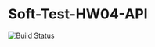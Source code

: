 # Soft-Test-HW04-API

[![Build Status](https://app.travis-ci.com/JoseDLC5/Soft-Test-HW04-API.svg?branch=main)](https://app.travis-ci.com/JoseDLC5/Soft-Test-HW04-API)
